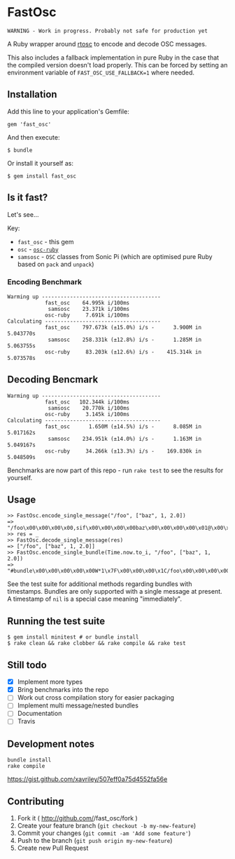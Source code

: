 # FastOsc

`WARNING - Work in progress. Probably not safe for production yet`

A Ruby wrapper around [rtosc](https://github.com/fundamental/rtosc/) to encode and decode OSC messages.

This also includes a fallback implementation in pure Ruby in the case that the compiled version doesn't load properly. This can be forced by setting an environment variable of `FAST_OSC_USE_FALLBACK=1` where needed.

## Installation

Add this line to your application's Gemfile:

    gem 'fast_osc'

And then execute:

    $ bundle

Or install it yourself as:

    $ gem install fast_osc

## Is it fast?

Let's see...

Key:

* `fast_osc` - this gem
* `osc` - [`osc-ruby`](https://github.com/aberant/osc-ruby)
* `samsosc` - `OSC` classes from Sonic Pi (which are optimised pure Ruby based on `pack` and `unpack`)

### Encoding Benchmark

```
Warming up --------------------------------------
            fast_osc    64.995k i/100ms
             samsosc    23.371k i/100ms
            osc-ruby     7.691k i/100ms
Calculating -------------------------------------
            fast_osc    797.673k (±15.0%) i/s -      3.900M in   5.043770s
             samsosc    258.331k (±12.8%) i/s -      1.285M in   5.063755s
            osc-ruby     83.203k (±12.6%) i/s -    415.314k in   5.073578s
```

## Decoding Bencmark

```
Warming up --------------------------------------
            fast_osc   102.344k i/100ms
             samsosc    20.770k i/100ms
            osc-ruby     3.145k i/100ms
Calculating -------------------------------------
            fast_osc      1.650M (±14.5%) i/s -      8.085M in   5.017162s
             samsosc    234.951k (±14.0%) i/s -      1.163M in   5.049167s
            osc-ruby     34.266k (±13.3%) i/s -    169.830k in   5.048509s
```

Benchmarks are now part of this repo - run `rake test` to see the results for yourself.

## Usage

```
>> FastOsc.encode_single_message("/foo", ["baz", 1, 2.0])
=> "/foo\x00\x00\x00\x00,sif\x00\x00\x00\x00baz\x00\x00\x00\x00\x01@\x00\x00\x00"
>> res = _
>> FastOsc.decode_single_message(res)
=> ["/foo", ["baz", 1, 2.0]]
>> FastOsc.encode_single_bundle(Time.now.to_i, "/foo", ["baz", 1, 2.0])
=> "#bundle\x00\x00\x00\x00\x00W*1\x7F\x00\x00\x00\x1C/foo\x00\x00\x00\x00,sif\x00\x00\x00\x00baz\x00\x00\x00\x00\x01@\x00\x00\x00"
```

See the test suite for additional methods regarding bundles with timestamps. Bundles are only supported with a single message at present. A timestamp of `nil` is a special case meaning "immediately".

## Running the test suite

```
$ gem install minitest # or bundle install
$ rake clean && rake clobber && rake compile && rake test
```

## Still todo

-[x] Implement more types
-[x] Bring benchmarks into the repo
-[ ] Work out cross compilation story for easier packaging
-[ ] Implement multi message/nested bundles
-[ ] Documentation
-[ ] Travis

## Development notes

    bundle install
    rake compile

https://gist.github.com/xavriley/507eff0a75d4552fa56e

## Contributing

1. Fork it ( http://github.com/<my-github-username>/fast_osc/fork )
2. Create your feature branch (`git checkout -b my-new-feature`)
3. Commit your changes (`git commit -am 'Add some feature'`)
4. Push to the branch (`git push origin my-new-feature`)
5. Create new Pull Request
